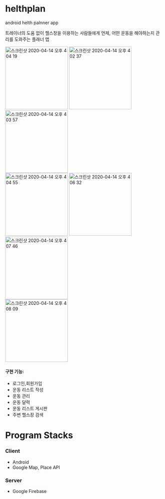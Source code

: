 # helthplan
android helth palnner app

트레이너의 도움 없이 헬스장을 이용하는 사람들에게 언제, 어떤 운동을 해야하는지 관리를 도와주는 플래너 앱 

<div>
<img width="200" alt="스크린샷 2020-04-14 오후 4 04 19" src="https://user-images.githubusercontent.com/39517457/79244780-3c598680-7eb2-11ea-80da-c7eafe5a34c8.png">
<img width="200" alt="스크린샷 2020-04-14 오후 4 02 37" src="https://user-images.githubusercontent.com/39517457/79245258-d4f00680-7eb2-11ea-9d43-1094f9f48154.png">
<img width="200" alt="스크린샷 2020-04-14 오후 4 03 57" src="https://user-images.githubusercontent.com/39517457/79245266-d8838d80-7eb2-11ea-8c46-609c8c0295c8.png">
</div>
<div>
<img width="200" alt="스크린샷 2020-04-14 오후 4 04 55" src="https://user-images.githubusercontent.com/39517457/79245323-ea653080-7eb2-11ea-902b-16a0b8d3bcbb.png">
<img width="200" alt="스크린샷 2020-04-14 오후 4 06 32" src="https://user-images.githubusercontent.com/39517457/79245362-f650f280-7eb2-11ea-91f9-c2ebc7e31403.png">
<img width="200" alt="스크린샷 2020-04-14 오후 4 07 46" src="https://user-images.githubusercontent.com/39517457/79245396-ffda5a80-7eb2-11ea-9554-0b4041682d4e.png">
</div>
<img width="200" alt="스크린샷 2020-04-14 오후 4 08 09" src="https://user-images.githubusercontent.com/39517457/79245420-08329580-7eb3-11ea-835a-81066b65e788.png">


#### **구현 기능:** 
* 로그인,회원가입
* 운동 리스트 작성
* 운동 관리
* 운동 달력
* 운동 리스트 게시판
* 주변 헬스장 검색

# Program Stacks
### **Client**  
* Android  
* Google Map, Place API  
  
### **Server**  
* Google Firebase  
